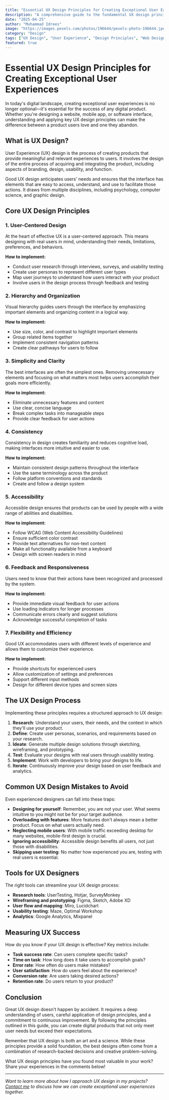 ```yaml
---
title: "Essential UX Design Principles for Creating Exceptional User Experiences"
description: "A comprehensive guide to the fundamental UX design principles that can transform your digital products and delight your users."
date: "2025-04-25"
author: "Muhammad Idrees"
image: "https://images.pexels.com/photos/196644/pexels-photo-196644.jpeg"
category: "Design"
tags: ["UX Design", "User Experience", "Design Principles", "Web Design"]
featured: true
---
```


# Essential UX Design Principles for Creating Exceptional User Experiences

In today's digital landscape, creating exceptional user experiences is no longer optional—it's essential for the success of any digital product. Whether you're designing a website, mobile app, or software interface, understanding and applying key UX design principles can make the difference between a product users love and one they abandon.

## What is UX Design?

User Experience (UX) design is the process of creating products that provide meaningful and relevant experiences to users. It involves the design of the entire process of acquiring and integrating the product, including aspects of branding, design, usability, and function.

Good UX design anticipates users' needs and ensures that the interface has elements that are easy to access, understand, and use to facilitate those actions. It draws from multiple disciplines, including psychology, computer science, and graphic design.

## Core UX Design Principles

### 1. User-Centered Design

At the heart of effective UX is a user-centered approach. This means designing with real users in mind, understanding their needs, limitations, preferences, and behaviors.

**How to implement:**
- Conduct user research through interviews, surveys, and usability testing
- Create user personas to represent different user types
- Map user journeys to understand how users interact with your product
- Involve users in the design process through feedback and testing

### 2. Hierarchy and Organization

Visual hierarchy guides users through the interface by emphasizing important elements and organizing content in a logical way.

**How to implement:**
- Use size, color, and contrast to highlight important elements
- Group related items together
- Implement consistent navigation patterns
- Create clear pathways for users to follow

### 3. Simplicity and Clarity

The best interfaces are often the simplest ones. Removing unnecessary elements and focusing on what matters most helps users accomplish their goals more efficiently.

**How to implement:**
- Eliminate unnecessary features and content
- Use clear, concise language
- Break complex tasks into manageable steps
- Provide clear feedback for user actions

### 4. Consistency

Consistency in design creates familiarity and reduces cognitive load, making interfaces more intuitive and easier to use.

**How to implement:**
- Maintain consistent design patterns throughout the interface
- Use the same terminology across the product
- Follow platform conventions and standards
- Create and follow a design system

### 5. Accessibility

Accessible design ensures that products can be used by people with a wide range of abilities and disabilities.

**How to implement:**
- Follow WCAG (Web Content Accessibility Guidelines)
- Ensure sufficient color contrast
- Provide text alternatives for non-text content
- Make all functionality available from a keyboard
- Design with screen readers in mind

### 6. Feedback and Responsiveness

Users need to know that their actions have been recognized and processed by the system.

**How to implement:**
- Provide immediate visual feedback for user actions
- Use loading indicators for longer processes
- Communicate errors clearly and suggest solutions
- Acknowledge successful completion of tasks

### 7. Flexibility and Efficiency

Good UX accommodates users with different levels of experience and allows them to customize their experience.

**How to implement:**
- Provide shortcuts for experienced users
- Allow customization of settings and preferences
- Support different input methods
- Design for different device types and screen sizes

## The UX Design Process

Implementing these principles requires a structured approach to UX design:

1. **Research**: Understand your users, their needs, and the context in which they'll use your product.
2. **Define**: Create user personas, scenarios, and requirements based on your research.
3. **Ideate**: Generate multiple design solutions through sketching, wireframing, and prototyping.
4. **Test**: Evaluate your designs with real users through usability testing.
5. **Implement**: Work with developers to bring your designs to life.
6. **Iterate**: Continuously improve your design based on user feedback and analytics.

## Common UX Design Mistakes to Avoid

Even experienced designers can fall into these traps:

- **Designing for yourself**: Remember, you are not your user. What seems intuitive to you might not be for your target audience.
- **Overloading with features**: More features don't always mean a better product. Focus on what users actually need.
- **Neglecting mobile users**: With mobile traffic exceeding desktop for many websites, mobile-first design is crucial.
- **Ignoring accessibility**: Accessible design benefits all users, not just those with disabilities.
- **Skipping user testing**: No matter how experienced you are, testing with real users is essential.

## Tools for UX Designers

The right tools can streamline your UX design process:

- **Research tools**: UserTesting, Hotjar, SurveyMonkey
- **Wireframing and prototyping**: Figma, Sketch, Adobe XD
- **User flow and mapping**: Miro, Lucidchart
- **Usability testing**: Maze, Optimal Workshop
- **Analytics**: Google Analytics, Mixpanel

## Measuring UX Success

How do you know if your UX design is effective? Key metrics include:

- **Task success rate**: Can users complete specific tasks?
- **Time on task**: How long does it take users to accomplish goals?
- **Error rate**: How often do users make mistakes?
- **User satisfaction**: How do users feel about the experience?
- **Conversion rate**: Are users taking desired actions?
- **Retention rate**: Do users return to your product?

## Conclusion

Great UX design doesn't happen by accident. It requires a deep understanding of users, careful application of design principles, and a commitment to continuous improvement. By following the principles outlined in this guide, you can create digital products that not only meet user needs but exceed their expectations.

Remember that UX design is both an art and a science. While these principles provide a solid foundation, the best designs often come from a combination of research-backed decisions and creative problem-solving.

What UX design principles have you found most valuable in your work? Share your experiences in the comments below!

---

*Want to learn more about how I approach UX design in my projects? [Contact me](/contact) to discuss how we can create exceptional user experiences together.*
